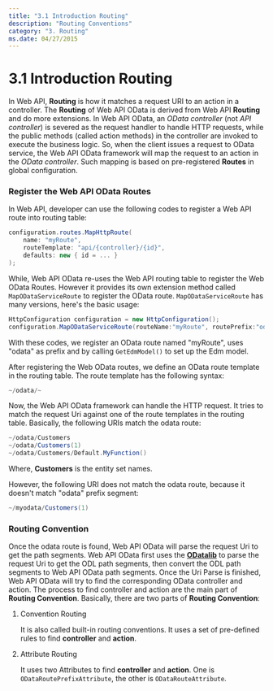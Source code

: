 ```yaml
---
title: "3.1 Introduction Routing"
description: "Routing Conventions"
category: "3. Routing"
ms.date: 04/27/2015
---
```

# 3.1 Introduction Routing

In Web API, **Routing** is how it matches a request URI to an action in a controller. The **Routing** of Web API OData is derived from Web API **Routing** and do more extensions.
In Web API OData, an *OData controller* (not *API controller*) is severed as the request handler to handle HTTP requests, while the public methods (called action methods) in the controller are invoked to execute the business logic.
So, when the client issues a request to OData service, the Web API OData framework will map the request to an action in the *OData controller*. Such mapping is based on pre-registered **Routes** in global configuration.

### Register the Web API OData Routes

In Web API, developer can use the following codes to register a Web API route into routing table:

```C#
configuration.routes.MapHttpRoute(
    name: "myRoute",
    routeTemplate: "api/{controller}/{id}",
    defaults: new { id = ... }
);
```

While, Web API OData re-uses the Web API routing table to register the Web OData Routes. However it provides its own extension method called `MapODataServiceRoute` to register the OData route. `MapODataServiceRoute` has many versions, 
here's the basic usage:

```C#
HttpConfiguration configuration = new HttpConfiguration();
configuration.MapODataServiceRoute(routeName:"myRoute", routePrefix:"odata", model: GetEdmModel()));
```

With these codes, we register an OData route named "myRoute", uses "odata" as prefix and by calling `GetEdmModel()` to set up the Edm model.

After registering the Web OData routes, we define an OData route template in the routing table. The route template has the following syntax:
```C#
~/odata/~
```

Now, the Web API OData framework can handle the HTTP request. It tries to match the request Uri against one of the route templates in the routing table. Basically, the following URIs match the odata route:

```C#
~/odata/Customers
~/odata/Customers(1)
~/odata/Customers/Default.MyFunction()
```

Where, **Customers** is the entity set names.

However, the following URI does not match the odata route, because it doesn't match "odata"  prefix segment:
```C#
~/myodata/Customers(1)
```

### Routing Convention

Once the odata route is found, Web API OData will parse the request Uri to get the path segments. Web API OData first uses the **[ODatalib](https://www.nuget.org/packages/Microsoft.OData.Core/)** to parse the request Uri to get the ODL path segments, then convert the ODL path segments to Web API OData path segments.
Once the Uri Parse is finished, Web API OData will try to find the corresponding OData controller and action. The process to find controller and action are the main part of **Routing Convention**.
Basically, there are two parts of **Routing Convention**:

1. Convention Routing

   It is also called built-in routing conventions. It uses a set of pre-defined rules to find **controller** and **action**.
   
2. Attribute Routing

   It uses two Attributes to find **controller** and **action**. One is `ODataRoutePrefixAttribute`, the other is `ODataRouteAttribute`.

